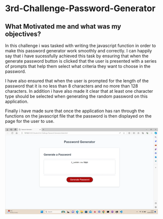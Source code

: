 # 3rd-Challenge-Password-Generator

## What Motivated me and what was my objectives?

In this challenge i was tasked with writing the javascript function in order to make this password generator work smoothly and correctly. I can happily say that i have sucessfully achieved this task by ensuring that when the generate password button is clicked that the user is presented with a series of prompts that help them select what criteria they want to choose in the password.

I have also ensured that when the user is prompted for the length of the password that it is no less than 8 characters and no more than 128 characters. In addition i have also made it clear that at least one character type should be selected when generating the random password on this application.

Finally i have made sure that once the application has ran through the functions on the javascript file that the password is then displayed on the page for the user to use.

![Alt text](/Images/Website-Application.png)

